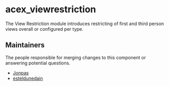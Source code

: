 acex_viewrestriction
===============

The View Restriction module introduces restricting of first and third person views overall or configured per type.

## Maintainers

The people responsible for merging changes to this component or answering potential questions.

- [Jonpas](https://github.com/jonpas)
- [esteldunedain](https://github.com/esteldunedain)
